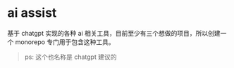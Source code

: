 # ai assist

基于 chatgpt 实现的各种 ai 相关工具，目前至少有三个想做的项目，所以创建一个 monorepo 专门用于包含这种工具。

> ps: 这个也名称是 chatgpt 建议的

